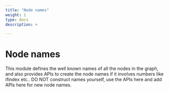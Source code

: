 ```yaml
---
title: "Node names"
weight: 1
type: docs
description: >

---
```


# Node names

This module defines the well known names of all the nodes in the graph, and also provides APIs to create the node names if it involves numbers like ifindex etc.. DO NOT construct names yourself, use the APIs here and add APIs here for new node names.
